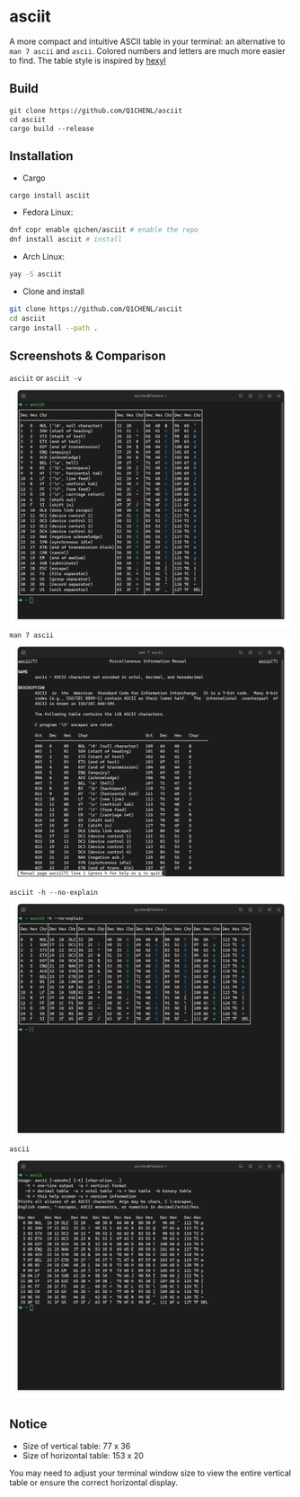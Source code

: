 # asciit

A more compact and intuitive ASCII table in your terminal: an alternative to `man 7 ascii` and `ascii`. Colored numbers and letters are much more easier to find. The table style is inspired by [hexyl](https://github.com/sharkdp/hexyl)

## Build

```shell
git clone https://github.com/Q1CHENL/asciit
cd asciit
cargo build --release
```

## Installation

- Cargo

```bash
cargo install asciit
```

- Fedora Linux:

```bash
dnf copr enable qichen/asciit # enable the repo
dnf install asciit # install
```

- Arch Linux:

```bash
yay -S asciit
```

- Clone and install

```bash
git clone https://github.com/Q1CHENL/asciit
cd asciit
cargo install --path .
```

## Screenshots & Comparison

`asciit` or `asciit -v`
![UI](assets/screenshot-v.png)
`man 7 ascii`
![UI](assets/man7ascii.png)
`asciit -h --no-explain`
![UI](assets/screenshot-h-no-explain.png)
`ascii`
![UI](assets/ascii.png)

## Notice

- Size of vertical table: 77 x 36
- Size of horizontal table: 153 x 20

You may need to adjust your terminal window size to view the entire vertical table or ensure the correct horizontal display.

